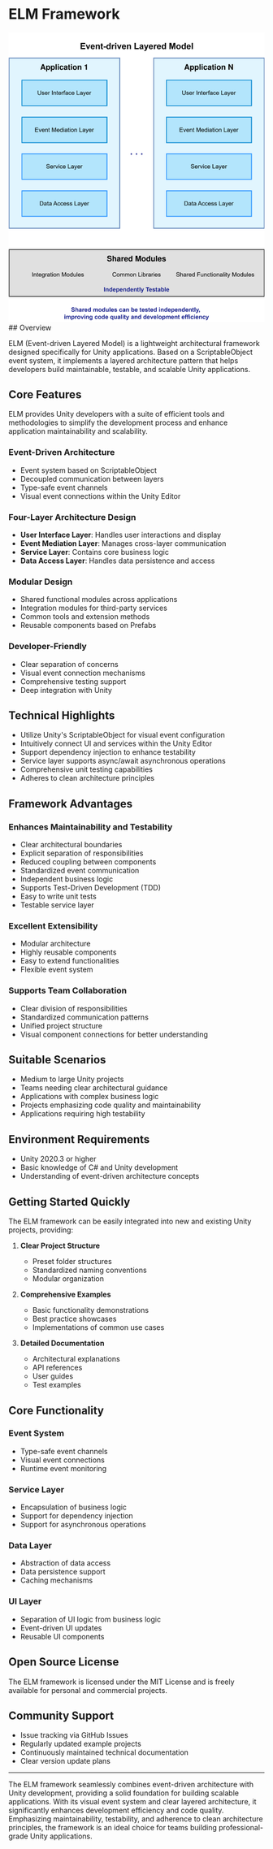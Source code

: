 # ELM Framework
<div align="center">
  <img src="Event-driven_Layered_Model.svg" alt="ELM Framework Architecture">
</div>
## Overview

ELM (Event-driven Layered Model) is a lightweight architectural framework designed specifically for Unity applications. Based on a ScriptableObject event system, it implements a layered architecture pattern that helps developers build maintainable, testable, and scalable Unity applications.

## Core Features

ELM provides Unity developers with a suite of efficient tools and methodologies to simplify the development process and enhance application maintainability and scalability.

### Event-Driven Architecture

- Event system based on ScriptableObject
- Decoupled communication between layers
- Type-safe event channels
- Visual event connections within the Unity Editor

### Four-Layer Architecture Design

- **User Interface Layer**: Handles user interactions and display
- **Event Mediation Layer**: Manages cross-layer communication
- **Service Layer**: Contains core business logic
- **Data Access Layer**: Handles data persistence and access

### Modular Design

- Shared functional modules across applications
- Integration modules for third-party services
- Common tools and extension methods
- Reusable components based on Prefabs

### Developer-Friendly

- Clear separation of concerns
- Visual event connection mechanisms
- Comprehensive testing support
- Deep integration with Unity

## Technical Highlights

- Utilize Unity's ScriptableObject for visual event configuration
- Intuitively connect UI and services within the Unity Editor
- Support dependency injection to enhance testability
- Service layer supports async/await asynchronous operations
- Comprehensive unit testing capabilities
- Adheres to clean architecture principles

## Framework Advantages

### Enhances Maintainability and Testability

- Clear architectural boundaries
- Explicit separation of responsibilities
- Reduced coupling between components
- Standardized event communication
- Independent business logic
- Supports Test-Driven Development (TDD)
- Easy to write unit tests
- Testable service layer

### Excellent Extensibility

- Modular architecture
- Highly reusable components
- Easy to extend functionalities
- Flexible event system

### Supports Team Collaboration

- Clear division of responsibilities
- Standardized communication patterns
- Unified project structure
- Visual component connections for better understanding

## Suitable Scenarios

- Medium to large Unity projects
- Teams needing clear architectural guidance
- Applications with complex business logic
- Projects emphasizing code quality and maintainability
- Applications requiring high testability

## Environment Requirements

- Unity 2020.3 or higher
- Basic knowledge of C# and Unity development
- Understanding of event-driven architecture concepts

## Getting Started Quickly

The ELM framework can be easily integrated into new and existing Unity projects, providing:

1. **Clear Project Structure**
   - Preset folder structures
   - Standardized naming conventions
   - Modular organization

2. **Comprehensive Examples**
   - Basic functionality demonstrations
   - Best practice showcases
   - Implementations of common use cases

3. **Detailed Documentation**
   - Architectural explanations
   - API references
   - User guides
   - Test examples

## Core Functionality

### Event System

- Type-safe event channels
- Visual event connections
- Runtime event monitoring

### Service Layer

- Encapsulation of business logic
- Support for dependency injection
- Support for asynchronous operations

### Data Layer

- Abstraction of data access
- Data persistence support
- Caching mechanisms

### UI Layer

- Separation of UI logic from business logic
- Event-driven UI updates
- Reusable UI components

## Open Source License

The ELM framework is licensed under the MIT License and is freely available for personal and commercial projects.

## Community Support

- Issue tracking via GitHub Issues
- Regularly updated example projects
- Continuously maintained technical documentation
- Clear version update plans

---

The ELM framework seamlessly combines event-driven architecture with Unity development, providing a solid foundation for building scalable applications. With its visual event system and clear layered architecture, it significantly enhances development efficiency and code quality. Emphasizing maintainability, testability, and adherence to clean architecture principles, the framework is an ideal choice for teams building professional-grade Unity applications.
